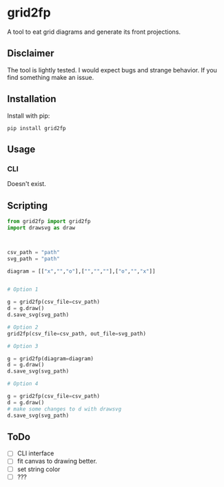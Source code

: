 # grid2fp

A tool to eat grid diagrams and generate its front projections.

## Disclaimer
The tool is lightly tested. I would expect bugs and strange behavior. If you find something make an issue.

## Installation

Install with pip:

```
pip install grid2fp
```

## Usage

### CLI
Doesn't exist.
## Scripting


```python
from grid2fp import grid2fp
import drawsvg as draw



csv_path = "path"
svg_path = "path"

diagram = [["x","","o"],["","",""],["o","","x"]]


# Option 1

g = grid2fp(csv_file=csv_path)
d = g.draw()
d.save_svg(svg_path)

# Option 2
grid2fp(csv_file=csv_path, out_file=svg_path)

# Option 3

g = grid2fp(diagram=diagram)
d = g.draw()
d.save_svg(svg_path)

# Option 4

g = grid2fp(csv_file=csv_path)
d = g.draw()
# make some changes to d with drawsvg
d.save_svg(svg_path)

```

## ToDo
- [ ] CLI interface
- [ ] fit canvas to drawing better.
- [ ] set string color
- [ ] ???
